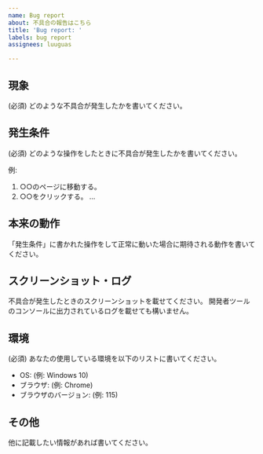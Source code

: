 ```yaml
---
name: Bug report
about: 不具合の報告はこちら
title: 'Bug report: '
labels: bug report
assignees: luuguas

---
```


## 現象
(必須) どのような不具合が発生したかを書いてください。

## 発生条件
(必須) どのような操作をしたときに不具合が発生したかを書いてください。

例:
1. ○○のページに移動する。
2. ○○をクリックする。
…

## 本来の動作
「発生条件」に書かれた操作をして正常に動いた場合に期待される動作を書いてください。

## スクリーンショット・ログ
不具合が発生したときのスクリーンショットを載せてください。
開発者ツールのコンソールに出力されているログを載せても構いません。

## 環境
(必須) あなたの使用している環境を以下のリストに書いてください。
- OS: (例: Windows 10)
- ブラウザ:  (例: Chrome)
- ブラウザのバージョン:  (例: 115)

## その他
他に記載したい情報があれば書いてください。
